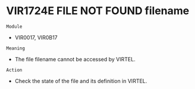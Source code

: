 # VIR1724E FILE NOT FOUND filename

`Module`
- VIR0017, VIR0B17

`Meaning`
- The file filename cannot be accessed by VIRTEL.

`Action`
- Check the state of the file and its definition in VIRTEL.
